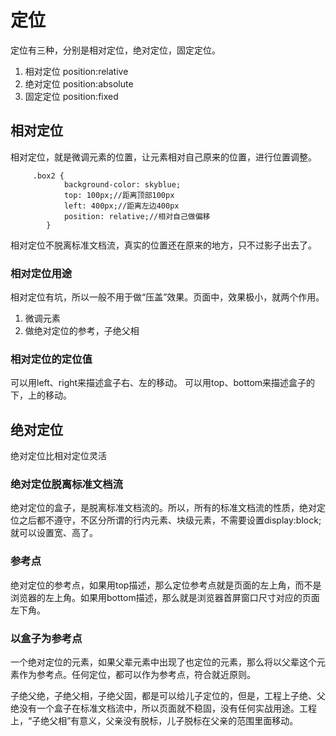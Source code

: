 # 定位
定位有三种，分别是相对定位，绝对定位，固定定位。
1. 相对定位 position:relative
2. 绝对定位 position:absolute
3. 固定定位 position:fixed

## 相对定位
相对定位，就是微调元素的位置，让元素相对自己原来的位置，进行位置调整。

```
     .box2 {
            background-color: skyblue;
            top: 100px;//距离顶部100px
            left: 400px;//距离左边400px
            position: relative;//相对自己做偏移
        }
```

相对定位不脱离标准文档流，真实的位置还在原来的地方，只不过影子出去了。
### 相对定位用途
相对定位有坑，所以一般不用于做“压盖”效果。页面中，效果极小，就两个作用。

1. 微调元素
2. 做绝对定位的参考，子绝父相

### 相对定位的定位值
可以用left、right来描述盒子右、左的移动。
可以用top、bottom来描述盒子的下，上的移动。


## 绝对定位
绝对定位比相对定位灵活

### 绝对定位脱离标准文档流
绝对定位的盒子，是脱离标准文档流的。所以，所有的标准文档流的性质，绝对定位之后都不遵守，不区分所谓的行内元素、块级元素，不需要设置display:block;就可以设置宽、高了。

### 参考点

绝对定位的参考点，如果用top描述，那么定位参考点就是页面的左上角，而不是浏览器的左上角。如果用bottom描述，那么就是浏览器首屏窗口尺寸对应的页面左下角。

### 以盒子为参考点

一个绝对定位的元素，如果父辈元素中出现了也定位的元素，那么将以父辈这个元素作为参考点。任何定位，都可以作为参考点，符合就近原则。

子绝父绝，子绝父相，子绝父固，都是可以给儿子定位的，但是，工程上子绝、父绝没有一个盒子在标准文档流中，所以页面就不稳固，没有任何实战用途。工程上，“子绝父相”有意义，父亲没有脱标，儿子脱标在父亲的范围里面移动。





